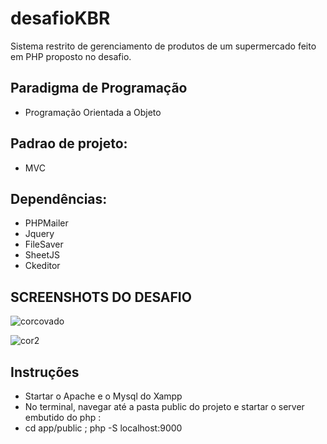 # desafioKBR
Sistema restrito de gerenciamento de produtos de um supermercado feito em PHP proposto no desafio.
## Paradigma de Programação
- Programação Orientada a Objeto
## Padrao de projeto:
- MVC
## Dependências: 
- PHPMailer
- Jquery
- FileSaver
- SheetJS 
- Ckeditor

## SCREENSHOTS DO DESAFIO
![corcovado](https://user-images.githubusercontent.com/43731038/109433240-1f587400-79ee-11eb-9d31-da834a56d56b.png)

![cor2](https://user-images.githubusercontent.com/43731038/109430824-fd58f480-79e1-11eb-80d3-fb7da54c6913.png)

## Instruções
- Startar o Apache e o Mysql do Xampp
- No terminal, navegar até a pasta public do projeto e startar o server embutido do php :
- cd app/public ; php -S localhost:9000


